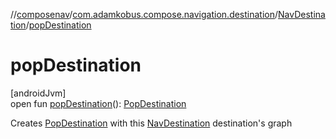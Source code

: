 //[composenav](../../../index.md)/[com.adamkobus.compose.navigation.destination](../index.md)/[NavDestination](index.md)/[popDestination](pop-destination.md)

# popDestination

[androidJvm]\
open fun [popDestination](pop-destination.md)(): [PopDestination](../-pop-destination/index.md)

Creates [PopDestination](../-pop-destination/index.md) with this [NavDestination](index.md) destination's graph
